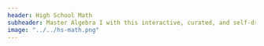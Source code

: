 ```yaml
---
header: High School Math
subheader: Master Algebra I with this interactive, curated, and self-driven course.
image: "../../hs-math.png"
---
```


